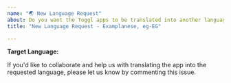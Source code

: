 ```yaml
---
name: "🌏 New Language Request"
about: Do you want the Toggl apps to be translated into another language? This is the right place! Please check that no other request for the same language has been made before submitting this issue.
title: "New Language Request - Examplanese, eg-EG"

---
```


**Target Language:** <!-- Requested Language Here -->

If you'd like to collaborate and help us with translating the app into the requested language, please let us know by commenting this issue.
